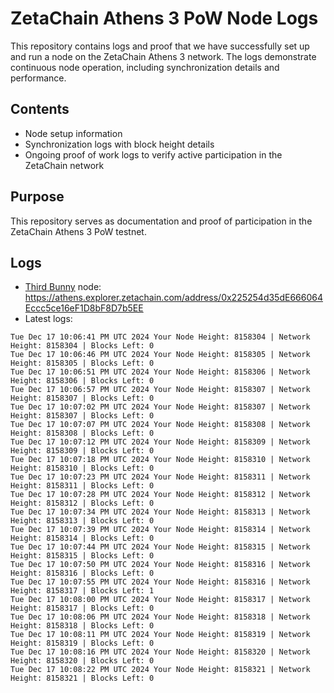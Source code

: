 # ZetaChain Athens 3 PoW Node Logs
This repository contains logs and proof that we have successfully set up and run a node on the ZetaChain Athens 3 network. The logs demonstrate continuous node operation, including synchronization details and performance.

## Contents
- Node setup information
- Synchronization logs with block height details
- Ongoing proof of work logs to verify active participation in the ZetaChain network

## Purpose
This repository serves as documentation and proof of participation in the ZetaChain Athens 3 PoW testnet.

## Logs

- [Third Bunny](https://thirdbunny.xyz/) node: https://athens.explorer.zetachain.com/address/0x225254d35dE666064Eccc5ce16eF1D8bF8D7b5EE
- Latest logs:
```
Tue Dec 17 10:06:41 PM UTC 2024 Your Node Height: 8158304 | Network Height: 8158304 | Blocks Left: 0
Tue Dec 17 10:06:46 PM UTC 2024 Your Node Height: 8158305 | Network Height: 8158305 | Blocks Left: 0
Tue Dec 17 10:06:51 PM UTC 2024 Your Node Height: 8158306 | Network Height: 8158306 | Blocks Left: 0
Tue Dec 17 10:06:57 PM UTC 2024 Your Node Height: 8158307 | Network Height: 8158307 | Blocks Left: 0
Tue Dec 17 10:07:02 PM UTC 2024 Your Node Height: 8158307 | Network Height: 8158307 | Blocks Left: 0
Tue Dec 17 10:07:07 PM UTC 2024 Your Node Height: 8158308 | Network Height: 8158308 | Blocks Left: 0
Tue Dec 17 10:07:12 PM UTC 2024 Your Node Height: 8158309 | Network Height: 8158309 | Blocks Left: 0
Tue Dec 17 10:07:18 PM UTC 2024 Your Node Height: 8158310 | Network Height: 8158310 | Blocks Left: 0
Tue Dec 17 10:07:23 PM UTC 2024 Your Node Height: 8158311 | Network Height: 8158311 | Blocks Left: 0
Tue Dec 17 10:07:28 PM UTC 2024 Your Node Height: 8158312 | Network Height: 8158312 | Blocks Left: 0
Tue Dec 17 10:07:34 PM UTC 2024 Your Node Height: 8158313 | Network Height: 8158313 | Blocks Left: 0
Tue Dec 17 10:07:39 PM UTC 2024 Your Node Height: 8158314 | Network Height: 8158314 | Blocks Left: 0
Tue Dec 17 10:07:44 PM UTC 2024 Your Node Height: 8158315 | Network Height: 8158315 | Blocks Left: 0
Tue Dec 17 10:07:50 PM UTC 2024 Your Node Height: 8158316 | Network Height: 8158316 | Blocks Left: 0
Tue Dec 17 10:07:55 PM UTC 2024 Your Node Height: 8158316 | Network Height: 8158317 | Blocks Left: 1
Tue Dec 17 10:08:00 PM UTC 2024 Your Node Height: 8158317 | Network Height: 8158317 | Blocks Left: 0
Tue Dec 17 10:08:06 PM UTC 2024 Your Node Height: 8158318 | Network Height: 8158318 | Blocks Left: 0
Tue Dec 17 10:08:11 PM UTC 2024 Your Node Height: 8158319 | Network Height: 8158319 | Blocks Left: 0
Tue Dec 17 10:08:16 PM UTC 2024 Your Node Height: 8158320 | Network Height: 8158320 | Blocks Left: 0
Tue Dec 17 10:08:22 PM UTC 2024 Your Node Height: 8158321 | Network Height: 8158321 | Blocks Left: 0
```
